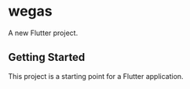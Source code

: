 # wegas

A new Flutter project.

## Getting Started

This project is a starting point for a Flutter application.

